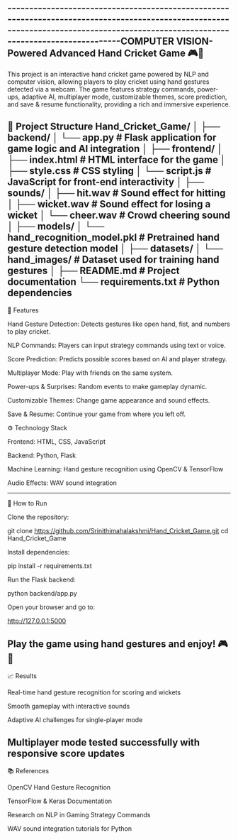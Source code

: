 -----------------------------------------------------------------------------------------------------------------------------------------------------------------------------------COMPUTER VISION-Powered Advanced Hand Cricket Game 🎮🏏
-----------------------------------------------------------------------------------------------------------------------------------------------------------------------------------
This project is an interactive hand cricket game powered by NLP and computer vision, allowing players to play cricket using hand gestures detected via a webcam. The game features strategy commands, power-ups, adaptive AI, multiplayer mode, customizable themes, score prediction, and save & resume functionality, providing a rich and immersive experience.

📂 Project Structure
Hand_Cricket_Game/
│
├── backend/
│   └── app.py                  # Flask application for game logic and AI integration
│
├── frontend/
│   ├── index.html              # HTML interface for the game
│   ├── style.css               # CSS styling
│   └── script.js               # JavaScript for front-end interactivity
│
├── sounds/
│   ├── hit.wav                 # Sound effect for hitting
│   ├── wicket.wav              # Sound effect for losing a wicket
│   └── cheer.wav               # Crowd cheering sound
│
├── models/
│   └── hand_recognition_model.pkl # Pretrained hand gesture detection model
│
├── datasets/
│   └── hand_images/            # Dataset used for training hand gestures
│
├── README.md                   # Project documentation
└── requirements.txt            # Python dependencies
------------------------------------------------------------------------------------------------------------------------------------------------------------------------------------------
🎯 Features

Hand Gesture Detection: Detects gestures like open hand, fist, and numbers to play cricket.

NLP Commands: Players can input strategy commands using text or voice.

Score Prediction: Predicts possible scores based on AI and player strategy.

Multiplayer Mode: Play with friends on the same system.

Power-ups & Surprises: Random events to make gameplay dynamic.

Customizable Themes: Change game appearance and sound effects.

Save & Resume: Continue your game from where you left off.

⚙️ Technology Stack

Frontend: HTML, CSS, JavaScript

Backend: Python, Flask

Machine Learning: Hand gesture recognition using OpenCV & TensorFlow

Audio Effects: WAV sound integration

------------------------------------------------------------------------------------------------------------------------------------------------------------------------------------------
🚀 How to Run

Clone the repository:

git clone https://github.com/Srinithimahalakshmi/Hand_Cricket_Game.git
cd Hand_Cricket_Game


Install dependencies:

pip install -r requirements.txt


Run the Flask backend:

python backend/app.py


Open your browser and go to:

http://127.0.0.1:5000


Play the game using hand gestures and enjoy! 🎮🏏
------------------------------------------------------------------------------------------------------------------------------------------------------------------------------------------
📈 Results

Real-time hand gesture recognition for scoring and wickets

Smooth gameplay with interactive sounds

Adaptive AI challenges for single-player mode

Multiplayer mode tested successfully with responsive score updates
------------------------------------------------------------------------------------------------------------------------------------------------------------------------------------------
📚 References

OpenCV Hand Gesture Recognition

TensorFlow & Keras Documentation

Research on NLP in Gaming Strategy Commands

WAV sound integration tutorials for Python
